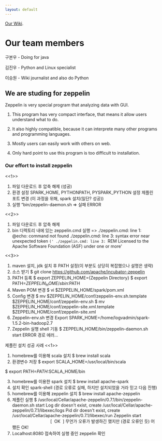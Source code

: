 ```yaml
---
layout: default
---
```


[Our Wiki](another-page).

# [](#header-1) Our team members

 구본우 - Doing for java

 김진우 - Python and Linux specialist

 이승원 - Wiki journalist and also do Python
## [](#header-2) We are studing for zeppelin

 Zeppelin is very special program that analyzing data with GUI.

 1. This program has very compact interface, that means it allow users understand what to do.

 2. It also highly compatible, because it can interprete many other programs and programming languages.
 
 3. Mostly users can easily work with others on web.

 4. Only hard point to use this program is too difficult to installation.
### [](#header-2) Our effort to install zeppelin
 <<1>>
1. 파일 다운로드 후 압축 해제 (성공)
2. 환경 설정 SPARK_HOME, PYTHONPATH, PYSPARK_PYTHON 설정
제플린 포트 변경 (이 과정을 위해, spark 설치(일단? 성공))
3. 실행 “bin/zeppelin-daemon.sh => 실패 ERROR

<<2>>
1. 파일 다운로드 후 압축 해제
2. bin 디렉토리 내에 있는 zeppelin.cmd 실행 => 
./zeppelin.cmd: line 1: @echo: command not found
./zeppelin.cmd: line 3: syntax error near unexpected token `('
./zeppelin.cmd: line 3: `REM Licensed to the Apache Software Foundation (ASF) under one or more'

<<3>>
1. maven 설치, jdk 설치 후 PATH 설정(이 부분도 상당히 복잡했으나 설명은 생략)
2. 소스 받기
$ git clone https://github.com/apache/incubator-zeppelin
3. PATH 등록
$ export ZEPPELIN_HOME={Zeppelin Directory}
$ export PATH=$ZEPPELIN_HOME/sbin:$PATH
4. Maven POM 변경
$ vi $ZEPPELIN_HOME/spark/pom.xml
5. Config 변경
$ mv $ZEPPELIN_HOME/conf/zeppelin-env.sh.template $ZEPPELIN_HOME/conf/zeppelin-env.sh
$ mv $ZEPPELIN_HOME/conf/zeppelin-site.xml.template $ZEPPELIN_HOME/conf/zeppelin-site.xml
6. Zeppelin-env.sh 변경
Export SPARK_HOME=/home/logvadmin/spark-1.5.2-bin-hadoop2.7
7. Zeppelin 실행 shell 기동
$ ZEPPELIN_HOME/bin/zeppelin-daemon.sh start
ERROR 경로 에러… 


제플린 설치 성공 사례
<<1>>
1. homebrew를 이용해 scala 설치 $ brew install scala
2. 환경변수 저장
$ export SCALA_HOME=/usr/local/bin/scala

$ export PATH=$PATH:$SCALA_HOME/bin

3. homebrew를 이용한 spark 설치 $ brew install apache-spark
4. 설치 확인 spark-shell (경로 오류로 실패, 하지만 설치되었을 거라 믿고 다음 진행)
5. homebrew를 이용해 zeppelin 설치 $ brew install apache-zeppelin
6. 제플린 실행 $ /usr/local/Cellar/apache-zeppelin/0.7.1/bin/zeppelin-daemon.sh start
Log dir doesn't exist, create /usr/local/Cellar/apache-zeppelin/0.7.1/libexec/logs
Pid dir doesn't exist, create /usr/local/Cellar/apache-zeppelin/0.7.1/libexec/run
Zeppelin start                                             [  OK  ]
무언가 오류가 발생하긴 했지만 (경로 오류인 듯) 어쨌든 OK!
7. Localhost:8080 접속하여 실행 중인 zeppelin 확인
